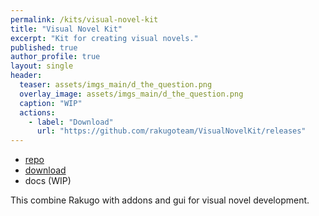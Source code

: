 ```yaml
---
permalink: /kits/visual-novel-kit
title: "Visual Novel Kit"
excerpt: "Kit for creating visual novels."
published: true
author_profile: true
layout: single
header:
  teaser: assets/imgs_main/d_the_question.png
  overlay_image: assets/imgs_main/d_the_question.png
  caption: "WIP"
  actions:
    - label: "Download"
      url: "https://github.com/rakugoteam/VisualNovelKit/releases"
---
```



- [repo](https://github.com/rakugoteam/VisualNovelKit)
- [download](https://github.com/rakugoteam/VisualNovelKit/releases)
- docs (WIP)

This combine Rakugo with addons and gui for visual novel development.
